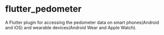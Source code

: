 # flutter_pedometer
A Flutter plugin for accessing the pedometer data on smart phones(Android and iOS) and wearable devices(Android Wear and Apple Watch).
